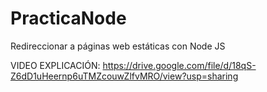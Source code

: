 # PracticaNode
Redireccionar a páginas web estáticas con Node JS


VIDEO EXPLICACIÓN:
https://drive.google.com/file/d/18qS-Z6dD1uHeernp6uTMZcouwZlfvMRO/view?usp=sharing
